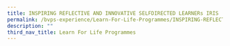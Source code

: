 ```yaml
---
title: INSPIRING REFLECTIVE AND INNOVATIVE SELFDIRECTED LEARNERs IRIS
permalink: /bvps-experience/Learn-For-Life-Programmes/INSPIRING-REFLECTIVE-AND-INNOVATIVE-SELF-DIRECTED-LEARNER/
description: ""
third_nav_title: Learn For Life Programmes
---
```

